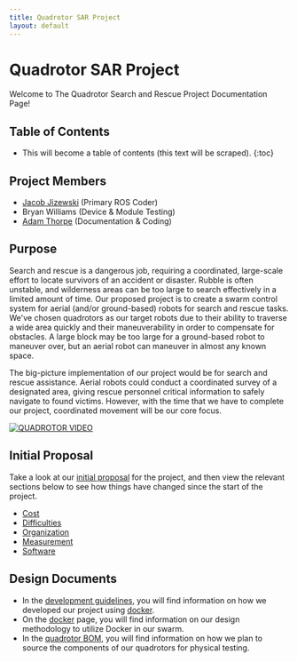 ```yaml
---
title: Quadrotor SAR Project
layout: default
---
```


# Quadrotor SAR Project

Welcome to The Quadrotor Search and Rescue Project Documentation Page!

## Table of Contents

* This will become a table of contents (this text will be scraped).
{:toc}

## Project Members

- [Jacob Jizewski](https://github.com/jacoblizewski) (Primary ROS Coder)
- Bryan Williams (Device & Module Testing)
- [Adam Thorpe](https://github.com/ajthor) (Documentation & Coding)

## Purpose

Search and rescue is a dangerous job, requiring a coordinated, large-scale effort to locate survivors of an accident or disaster. Rubble is often unstable, and wilderness areas can be too large to search effectively in a limited amount of time. Our proposed project is to create a swarm control system for aerial (and/or ground-based) robots for search and rescue tasks. We've chosen quadrotors as our target robots due to their ability to traverse a wide area quickly and their maneuverability in order to compensate for obstacles. A large block may be too large for a ground-based robot to maneuver over, but an aerial robot can maneuver in almost any known space.

The big-picture implementation of our project would be for search and rescue assistance. Aerial robots could conduct a coordinated survey of a designated area, giving rescue personnel critical information to safely navigate to found victims. However, with the time that we have to complete our project, coordinated movement will be our core focus.

[![QUADROTOR VIDEO](http://img.youtube.com/vi/PK7pUsQQ6ss/0.jpg)](https://www.youtube.com/watch?v=PK7pUsQQ6ss)

## Initial Proposal

Take a look at our [initial proposal](https://ece595project.github.io/quadrotor/Initial-Proposal) for the project, and then view the relevant sections below to see how things have changed since the start of the project.

- [Cost](https://ece595project.github.io/quadrotor/Cost)
- [Difficulties](https://ece595project.github.io/quadrotor/Difficulties)
- [Organization](https://ece595project.github.io/quadrotor/Organization)
- [Measurement](https://ece595project.github.io/quadrotor/Measurement)
- [Software](https://ece595project.github.io/quadrotor/Software)

## Design Documents

- In the [development guidelines](https://ece595project.github.io/quadrotor/Development), you will find information on how we developed our project using [docker](https://ece595project.github.io/quadrotor/Docker).
- On the [docker](https://ece595project.github.io/quadrotor/Docker) page, you will find information on our design methodology to utilize Docker in our swarm.
- In the [quadrotor BOM](https://ece595project.github.io/quadrotor/Quadrotor-BOM), you will find information on how we plan to source the components of our quadrotors for physical testing.
